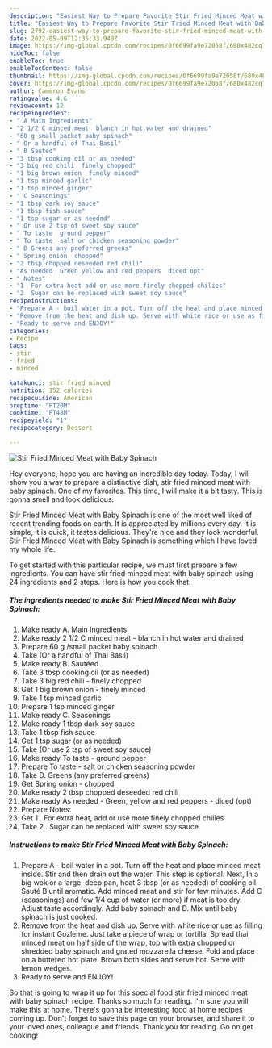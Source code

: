 ```yaml
---
description: "Easiest Way to Prepare Favorite Stir Fried Minced Meat with Baby Spinach"
title: "Easiest Way to Prepare Favorite Stir Fried Minced Meat with Baby Spinach"
slug: 2792-easiest-way-to-prepare-favorite-stir-fried-minced-meat-with-baby-spinach
date: 2022-05-09T12:35:33.940Z
image: https://img-global.cpcdn.com/recipes/0f6699fa9e72058f/680x482cq70/stir-fried-minced-meat-with-baby-spinach-recipe-main-photo.jpg
hideToc: false
enableToc: true
enableTocContent: false
thumbnail: https://img-global.cpcdn.com/recipes/0f6699fa9e72058f/680x482cq70/stir-fried-minced-meat-with-baby-spinach-recipe-main-photo.jpg
cover: https://img-global.cpcdn.com/recipes/0f6699fa9e72058f/680x482cq70/stir-fried-minced-meat-with-baby-spinach-recipe-main-photo.jpg
author: Cameron Evans
ratingvalue: 4.6
reviewcount: 12
recipeingredient:
- " A Main Ingredients"
- "2 1/2 C minced meat  blanch in hot water and drained"
- "60 g small packet baby spinach"
- " Or a handful of Thai Basil"
- " B Sauted"
- "3 tbsp cooking oil or as needed"
- "3 big red chili  finely chopped"
- "1 big brown onion  finely minced"
- "1 tsp minced garlic"
- "1 tsp minced ginger"
- " C Seasonings"
- "1 tbsp dark soy sauce"
- "1 tbsp fish sauce"
- "1 tsp sugar or as needed"
- " Or use 2 tsp of sweet soy sauce"
- " To taste  ground pepper"
- " To taste  salt or chicken seasoning powder"
- " D Greens any preferred greens"
- " Spring onion  chopped"
- "2 tbsp chopped deseeded red chili"
- "As needed  Green yellow and red peppers  diced opt"
- " Notes"
- "1  For extra heat add or use more finely chopped chilies"
- "2  Sugar can be replaced with sweet soy sauce"
recipeinstructions:
- "Prepare A - boil water in a pot. Turn off the heat and place minced meat inside. Stir and then drain out the water. This step is optional. Next, In a big wok or a large, deep pan, heat 3 tbsp (or as needed) of cooking oil. Sauté B until aromatic. Add minced meat and stir for few minutes. Add C (seasonings) and few 1/4 cup of water (or more) if meat is too dry. Adjust taste accordingly. Add baby spinach and D. Mix until baby spinach is just cooked."
- "Remove from the heat and dish up. Serve with white rice or use as filling for instant Gozleme. Just take a piece of wrap or tortilla. Spread thai minced meat on half side of the wrap, top with extra chopped or shredded baby spinach and grated mozzarella cheese. Fold and place on a buttered hot plate. Brown both sides and serve hot. Serve with lemon wedges."
- "Ready to serve and ENJOY!"
categories:
- Recipe
tags:
- stir
- fried
- minced

katakunci: stir fried minced 
nutrition: 152 calories
recipecuisine: American
preptime: "PT20M"
cooktime: "PT48M"
recipeyield: "1"
recipecategory: Dessert

---
```



![Stir Fried Minced Meat with Baby Spinach](https://img-global.cpcdn.com/recipes/0f6699fa9e72058f/680x482cq70/stir-fried-minced-meat-with-baby-spinach-recipe-main-photo.jpg)

Hey everyone, hope you are having an incredible day today. Today, I will show you a way to prepare a distinctive dish, stir fried minced meat with baby spinach. One of my favorites. This time, I will make it a bit tasty. This is gonna smell and look delicious.

Stir Fried Minced Meat with Baby Spinach is one of the most well liked of recent trending foods on earth. It is appreciated by millions every day. It is simple, it is quick, it tastes delicious. They're nice and they look wonderful. Stir Fried Minced Meat with Baby Spinach is something which I have loved my whole life.




To get started with this particular recipe, we must first prepare a few ingredients. You can have stir fried minced meat with baby spinach using 24 ingredients and 2 steps. Here is how you cook that.

<!--inarticleads1-->

##### The ingredients needed to make Stir Fried Minced Meat with Baby Spinach:

1. Make ready  A. Main Ingredients
1. Make ready 2 1/2 C minced meat - blanch in hot water and drained
1. Prepare 60 g /small packet baby spinach
1. Take  (Or a handful of Thai Basil)
1. Make ready  B. Sautéed
1. Take 3 tbsp cooking oil (or as needed)
1. Take 3 big red chili - finely chopped
1. Get 1 big brown onion - finely minced
1. Take 1 tsp minced garlic
1. Prepare 1 tsp minced ginger
1. Make ready  C. Seasonings
1. Make ready 1 tbsp dark soy sauce
1. Take 1 tbsp fish sauce
1. Get 1 tsp sugar (or as needed)
1. Take  (Or use 2 tsp of sweet soy sauce)
1. Make ready  To taste - ground pepper
1. Prepare  To taste - salt or chicken seasoning powder
1. Take  D. Greens (any preferred greens)
1. Get  Spring onion - chopped
1. Make ready 2 tbsp chopped deseeded red chili
1. Make ready As needed - Green, yellow and red peppers - diced (opt)
1. Prepare  Notes:
1. Get 1 . For extra heat, add or use more finely chopped chilies
1. Take 2 . Sugar can be replaced with sweet soy sauce




<!--inarticleads2-->

##### Instructions to make Stir Fried Minced Meat with Baby Spinach:

1. Prepare A - boil water in a pot. Turn off the heat and place minced meat inside. Stir and then drain out the water. This step is optional. Next, In a big wok or a large, deep pan, heat 3 tbsp (or as needed) of cooking oil. Sauté B until aromatic. Add minced meat and stir for few minutes. Add C (seasonings) and few 1/4 cup of water (or more) if meat is too dry. Adjust taste accordingly. Add baby spinach and D. Mix until baby spinach is just cooked.
1. Remove from the heat and dish up. Serve with white rice or use as filling for instant Gozleme. Just take a piece of wrap or tortilla. Spread thai minced meat on half side of the wrap, top with extra chopped or shredded baby spinach and grated mozzarella cheese. Fold and place on a buttered hot plate. Brown both sides and serve hot. Serve with lemon wedges.
1. Ready to serve and ENJOY!



So that is going to wrap it up for this special food stir fried minced meat with baby spinach recipe. Thanks so much for reading. I'm sure you will make this at home. There's gonna be interesting food at home recipes coming up. Don't forget to save this page on your browser, and share it to your loved ones, colleague and friends. Thank you for reading. Go on get cooking!
